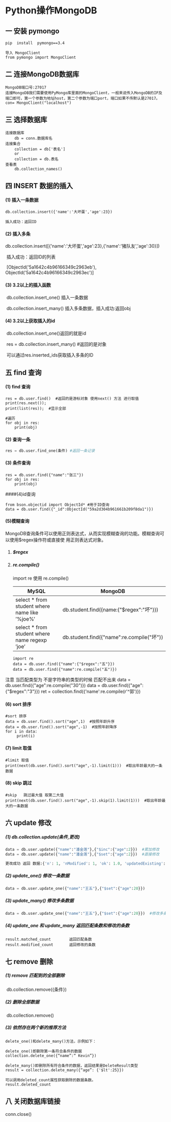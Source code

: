 # Python操作MongoDB

## 一  安装 pymongo

~~~
pip  install  pymongo==3.4

导入 MongoClient
from pymongo import MongoClient
~~~



## 二 连接MongoDB数据库

~~~
MongoDB端口号:27017
连接MongoDB我们需要使用PyMongo库里面的MongoClient，一般来说传入MongoDB的IP及端口即可，第一个参数为地址host，第二个参数为端口port，端口如果不传默认是27017。
con= MongoClient("localhost")
~~~

## 三 选择数据库

~~~
连接数据库
    db = conn.数据库名
连接集合
	collection = db['表名']
	or
	collection = db.表名
查看表
    db.collection_names()
~~~

## 四 INSERT 数据的插入

#### (1) 插入一条数据

   	db.collection.insert({'name':'大坏蛋','age':23})

  	插入成功：返回ID

#### (2) 插入多条

​	db.collection.insert([{'name':'大坏蛋','age':23},{'name':'猪队友','age':30}])

​	插入成功：返回ID的列表

​        [ObjectId('5a1642c4b96166349c2963eb'), ObjectId('5a1642c4b96166349c2963ec')]

#### (3) 3.2以上的插入函数

​	db.collection.insert_one()  		插入一条数据

​	db.collection.insert_many()	插入多条数据，插入成功:返回obj

#### (4) 3.2以上获取插入的id

​	db.collection.insert_one()返回的就是id

​	res = db.collection.insert_many()  #返回的是对象

​          可以通过res.inserted_ids获取插入多条的ID

## 五 find 查询

#### (1) find 查询

~~~
res = db.user.find()  #返回的是游标对象 使用next() 方法 进行取值
print(res.next());
print(list(res));  #显示全部

#遍历
for obj in res:
    print(obj)
~~~

#### (2) 查询一条

```python
res = db.user.find_one(条件) #返回一条记录
```

#### (3) 条件查询

~~~
res = db.user.find({"name":"张三"})
for obj in res:
    print(obj)
~~~

####(4)id查询

~~~
from bson.objectid import ObjectId* #用于ID查询
data = db.user.find({"_id":ObjectId("59a2d304b961661b209f8da1")})
~~~

#### (5)模糊查询

​    MongoDB查询条件可以使用正则表达式，从而实现模糊查询的功能。模糊查询可以使用$regex操作符或直接使  用正则表达式对象。

1. ##### $regex

2. ##### re.compile()

   import re  使用 re.compile()

   | MySQL                                    | MongoDB                                  |
   | ---------------------------------------- | ---------------------------------------- |
   | select * from student where name like ’%joe%’ | db.student.find({name:{"$regex":"坏"}})   |
   | select * from student where name regexp ’joe’ | db.student.find({"name":re.compile("坏")) |

   ~~~
   import re
   data = db.user.find({"name":{"$regex":"五"}})
   data = db.user.find({"name":re.compile("五")})
   ~~~

注意 当匹配类型为 不是字符串的类型的时候 匹配不出来
    data = db.user.find({"age":re.compile("30")})
    data = db.user.find({"age":{"$regex":"3"}})
    ret = collection.find({'name':re.compile(r'^郭')})



#### (6) sort 排序

~~~
#sort 排序
data = db.user.find().sort("age",1)  #按照年龄升序
data = db.user.find().sort("age",-1)  #按照年龄降序
for i in data:
     print(i)

~~~

#### (7) limit 取值

   ~~~
#limit 取值
print(next(db.user.find().sort("age",-1).limit(1)))  #取出年龄最大的一条数据
   ~~~

#### (8) skip 跳过

~~~
#skip   跳过最大值 取第二大值
print(next(db.user.find().sort("age",-1).skip(1).limit(1)))  #取出年龄最大的一条数据
~~~



## 六 update 修改

##### (1) db.collection.update(条件,更改)

```python
data = db.user.update({"name":"潘金莲"},{"$inc":{"age":2}})  #累加修改
data = db.user.update({"name":"潘金莲"},{"$set":{"age":2}})  #直接修改

更改成功 返回 数据:{'n': 1, 'nModified': 1, 'ok': 1.0, 'updatedExisting': True}
```

##### (2) update_one()    修改一条数据

```python
data = db.user.update_one({"name":"王五"},{"$set":{"age":20}})
```

##### (3) update_many()  修改多条数据

```python
data = db.user.update_one({"name":"王五"},{"$set":{"age":20}})  #修改多条
```

##### (4) update_one  和 update_many  返回匹配条数和修改的条数

    result.matched_count 		返回匹配条数
    result.modified_count	    返回修改的条数


## 七 remove 删除

##### (1) remove  匹配到的全部删除

​	db.collection.remove({条件})

##### (2) 删除全部数据

​	db.collection.remove()

##### (3) 依然存在两个新的推荐方法

	delete_one()和delete_many()方法，示例如下：
	
	delete_one()即删除第一条符合条件的数据
	collection.delete_one({“name”:“ Kevin”})
	
	delete_many()即删除所有符合条件的数据，返回结果是DeleteResult类型
	result = collection.delete_many({“age”: {'$lt':25}})
	
	可以调用deleted_count属性获取删除的数据条数。
	result.deleted_count


## 八  关闭数据库链接

conn.close()